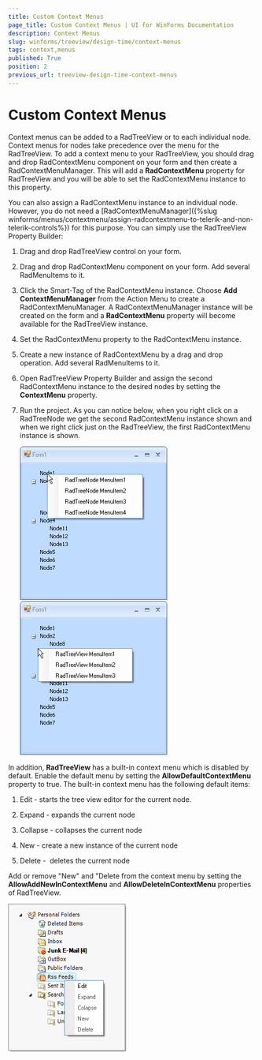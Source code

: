 ```yaml
---
title: Custom Context Menus
page_title: Custom Context Menus | UI for WinForms Documentation
description: Context Menus
slug: winforms/treeview/design-time/context-menus
tags: context,menus
published: True
position: 2
previous_url: treeview-design-time-context-menus
---
```


# Custom Context Menus

Context menus can be added to a RadTreeView or to each individual node. Context menus for nodes take precedence over the menu for the RadTreeView. To add a context menu to your RadTreeView, you should drag and drop RadContextMenu component on your form and then create a RadContextMenuManager. This will add a __RadContextMenu__ property for RadTreeView and you will be able to set the RadContextMenu instance to this property.

You can also assign a RadContextMenu instance to an individual node. However, you do not need a [RadContextMenuManager]({%slug winforms/menus/contextmenu/assign-radcontextmenu-to-telerik-and-non-telerik-controls%}) for this purpose. You can simply use the RadTreeView Property Builder:

1. Drag and drop RadTreeView control on your form. 

2. Drag and drop RadContextMenu component on your form. Add several RadMenuItems to it.

3. Click the Smart-Tag of the RadContextMenu instance. Choose __Add ContextMenuManager__ from the Action Menu to create a RadContextMenuManager. A RadContextMenuManager instance will be created on the form and a __RadContextMenu__ property will become available for the RadTreeView instance. 

4. Set the RadContextMenu property to the RadContextMenu instance.

5. Create a new instance of RadContextMenu by a drag and drop operation. Add several RadMenuItems to it.

6. Open RadTreeView Property Builder and assign the second RadContextMenu instance to the desired nodes by setting the __ContextMenu__ property.

7. Run the project. As you can notice below, when you right click on a RadTreeNode we get the second RadContextMenu instance shown and when we right click just on the RadTreeView, the first RadContextMenu instance is shown.
    
    ![treeview-design-time-context-menus 001](images/treeview-design-time-context-menus001.png)![](images/treeview-design-time-context-menus002.png)

In addition, __RadTreeView__ has a built-in context menu which is disabled by default. Enable the default menu by setting the __AllowDefaultContextMenu__ property to true. The built-in context menu has the following default items:

1. Edit - starts the tree view editor for the current node. 

1. Expand - expands the current node 

1. Collapse - collapses the current node 

1. New - create a new instance of the current node 

1. Delete -  deletes the current node

Add or remove "New" and "Delete from the context menu by setting the __AllowAddNewInContextMenu__ and __AllowDeleteInContextMenu__ properties of RadTreeView.

![treeview-design-time-context-menus 003](images/treeview-design-time-context-menus003.png)
